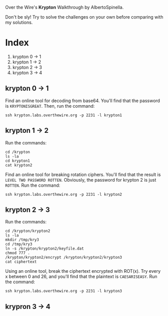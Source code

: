 ﻿﻿Over the Wire's **Krypton** Walkthrough by AlbertoSpinella.

Don't be sly! Try to solve the challenges on your own before comparing with my solutions.

# Index
1. krypton 0 -> 1
2. krypton 1 -> 2
3. krypton 2 -> 3
4. krypton 3 -> 4

## krypton 0 -> 1

Find an online tool for decoding from base64. You'll find that the password is `KRYPTONISGREAT`.
Then, run the command:
```
ssh krypton.labs.overthewire.org -p 2231 -l krypton1
```

## krypton 1 -> 2
Run the commands:
```
cd /krypton
ls -la
cd krypton1
cat krypton2
```
Find an online tool for breaking rotation ciphers. You'll find that the result is `LEVEL TWO PASSWORD ROTTEN`. Obviously, the password for krypton 2 is just `ROTTEN`.
Run the command:
```
ssh krypton.labs.overthewire.org -p 2231 -l krypton2
```

## krypton 2 -> 3
Run the commands:
```
cd /krypton/krypton2
ls -la
mkdir /tmp/kry3
cd /tmp/kry3
ln -s /krypton/krypton2/keyfile.dat
chmod 777 .
/krypton/krypton2/encrypt /krypton/krypton2/krypton3
cat ciphertext
```
Using an online tool, break the ciphertext encrypted with ROT(x). Try every x between 0 and 26, and you'll find that the plaintext is `CAESARISEASY`.
Run the command:
```
ssh krypton.labs.overthewire.org -p 2231 -l krypton3
```

## krypron 3 -> 4
